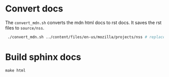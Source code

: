 # Convert docs
The `convert_mdn.sh` converts the mdn html docs to rst docs. It saves the rst files to `source/nss`.

```bash
 ./convert_mdn.sh ../content/files/en-us/mozilla/projects/nss # replace with your own path to the mdn docs.
```

# Build sphinx docs
``` 
make html
```
